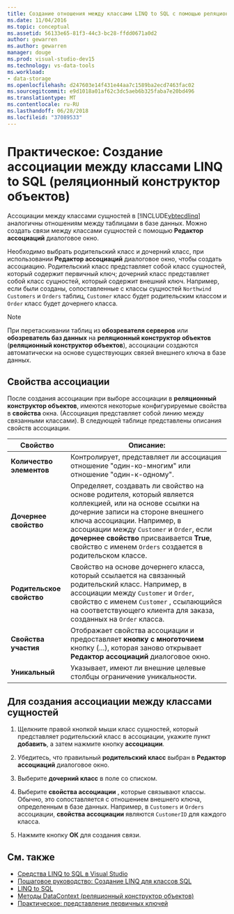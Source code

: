 ```yaml
---
title: Создание отношения между классами LINQ to SQL с помощью реляционного конструктора объектов
ms.date: 11/04/2016
ms.topic: conceptual
ms.assetid: 56133e65-81f3-44c3-bc28-ffdd0671a0d2
author: gewarren
ms.author: gewarren
manager: douge
ms.prod: visual-studio-dev15
ms.technology: vs-data-tools
ms.workload:
- data-storage
ms.openlocfilehash: d247603e14f431e44aa7c1589ba2ecd7463fac02
ms.sourcegitcommit: e9d1018a01af62c3dc5aeb6b325faba7e20bd496
ms.translationtype: MT
ms.contentlocale: ru-RU
ms.lasthandoff: 06/28/2018
ms.locfileid: "37089533"
---
```

# <a name="how-to-create-an-association-between-linq-to-sql-classes-or-designer"></a>Практическое: Создание ассоциации между классами LINQ to SQL (реляционный конструктор объектов)
Ассоциации между классами сущностей в [!INCLUDE[vbtecdlinq](../data-tools/includes/vbtecdlinq_md.md)] аналогичны отношениям между таблицами в базе данных. Можно создать связи между классами сущностей с помощью **Редактор ассоциаций** диалоговое окно.

Необходимо выбрать родительский класс и дочерний класс, при использовании **Редактор ассоциаций** диалоговое окно, чтобы создать ассоциацию. Родительский класс представляет собой класс сущностей, который содержит первичный ключ; дочерний класс представляет собой класс сущностей, который содержит внешний ключ. Например, если были созданы, сопоставленные с классы сущностей `Northwind Customers` и `Orders` таблиц, `Customer` класс будет родительским классом и `Order` класс будет дочернего класса.

> [!NOTE]
>  При перетаскивании таблиц из **обозревателя серверов** или **обозреватель баз данных** на **реляционный конструктор объектов** (**реляционный конструктор объектов**), ассоциации создаются автоматически на основе существующих связей внешнего ключа в базе данных.

## <a name="association-properties"></a>Свойства ассоциации
После создания ассоциации при выборе ассоциации в **реляционный конструктор объектов**, имеются некоторые конфигурируемые свойства в **свойства** окна. (Ассоциация представляет собой линию между связанными классами). В следующей таблице представлены описания свойств ассоциации.

|Свойство|Описание:|
|--------------|-----------------|
|**Количество элементов**|Контролирует, представляет ли ассоциация отношение "один-ко-многим" или отношение "один-к-одному".|
|**Дочернее свойство**|Определяет, создавать ли свойство на основе родителя, который является коллекцией, или на основе ссылки на дочерние записи на стороне внешнего ключа ассоциации. Например, в ассоциации между `Customer` и `Order`, если **дочернее свойство** присваивается **True**, свойство с именем `Orders` создается в родительском классе.|
|**Родительское свойство**|Свойство на основе дочернего класса, который ссылается на связанный родительский класс. Например, в ассоциации между `Customer` и `Order`, свойство с именем `Customer` , ссылающийся на соответствующего клиента для заказа, созданных на `Order` класса.|
|**Свойства участия**|Отображает свойства ассоциации и предоставляет **кнопку с многоточием** кнопку (...), которая заново открывает **Редактор ассоциаций** диалоговое окно.|
|**Уникальный**|Указывает, имеют ли внешние целевые столбцы ограничение уникальности.|

## <a name="to-create-an-association-between-entity-classes"></a>Для создания ассоциации между классами сущностей

1.  Щелкните правой кнопкой мыши класс сущностей, который представляет родительский класс в ассоциации, укажите пункт **добавить**, а затем нажмите кнопку **ассоциации**.

2.  Убедитесь, что правильный **родительский класс** выбран в **Редактор ассоциаций** диалоговое окно.

3.  Выберите **дочерний класс** в поле со списком.

4.  Выберите **свойства ассоциации** , которые связывают классы. Обычно, это сопоставляется с отношением внешнего ключа, определенным в базе данных. Например, в `Customers` и `Orders` ассоциации, **свойства ассоциации** являются `CustomerID` для каждого класса.

5.  Нажмите кнопку **ОК** для создания связи.

## <a name="see-also"></a>См. также

- [Средства LINQ to SQL в Visual Studio](../data-tools/linq-to-sql-tools-in-visual-studio2.md)
- [Пошаговое руководство: Создание LINQ для классов SQL](how-to-create-linq-to-sql-classes-mapped-to-tables-and-views-o-r-designer.md)
- [LINQ to SQL](/dotnet/framework/data/adonet/sql/linq/index)
- [Методы DataContext (реляционный конструктор объектов)](../data-tools/datacontext-methods-o-r-designer.md)
- [Практическое: представление первичных ключей](/dotnet/framework/data/adonet/sql/linq/how-to-represent-primary-keys)